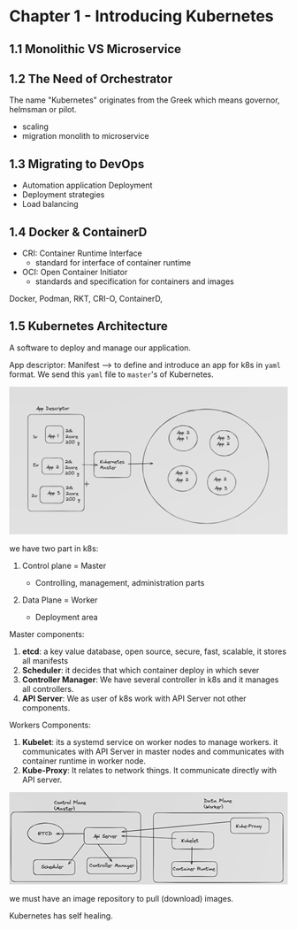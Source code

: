 # Chapter 1 - Introducing Kubernetes

## 1.1 Monolithic VS Microservice

## 1.2 The Need of Orchestrator

The name "Kubernetes" originates from the Greek which means governor, helmsman or pilot.

- scaling
- migration monolith to microservice

## 1.3 Migrating to DevOps

* Automation application Deployment
* Deployment strategies
* Load balancing

## 1.4 Docker & ContainerD

* CRI:  Container Runtime Interface
  * standard for interface of container runtime
* OCI: Open Container Initiator
  * standards and specification for containers and images

Docker, Podman, RKT, CRI-O, ContainerD,

## 1.5 Kubernetes Architecture

A software to deploy and manage our application.

App descriptor: Manifest --> to define and introduce an app for k8s in `yaml` format. We send this `yaml` file to `master`'s of Kubernetes.

![{1B636EB2-C307-4255-99E1-57D3E8212824}](./image/1.png)



we have two part in k8s:

1. Control plane = Master
   *  Controlling, management, administration parts

2. Data Plane = Worker

   * Deployment area

Master components:

1. **etcd**: a key value database, open source, secure, fast, scalable, it stores all manifests
2. **Scheduler**: it decides that which container deploy in which sever
3. **Controller Manager**: We have several controller in k8s and it manages all controllers.
4. **API Server**: We as user of k8s work with API Server not other components.

Workers Components:

1. **Kubelet**: its a systemd service on worker nodes to manage workers. it communicates with API Server in master nodes and communicates with container runtime in worker node.
2. **Kube-Proxy**: It relates to network things. It communicate directly with API server.  

![2](./image/2.png)

we must have an image repository to pull (download) images.

Kubernetes has self healing.
